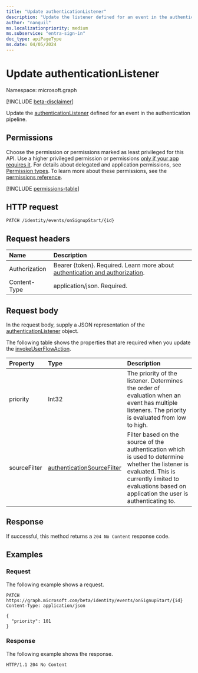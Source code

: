 ```yaml
---
title: "Update authenticationListener"
description: "Update the listener defined for an event in the authentication pipeline."
author: "nanguil"
ms.localizationpriority: medium
ms.subservice: "entra-sign-in"
doc_type: apiPageType
ms.date: 04/05/2024
---
```


# Update authenticationListener

Namespace: microsoft.graph

[!INCLUDE [beta-disclaimer](../../includes/beta-disclaimer.md)]

Update the [authenticationListener](../resources/authenticationlistener.md) defined for an event in the authentication pipeline.

## Permissions

Choose the permission or permissions marked as least privileged for this API. Use a higher privileged permission or permissions [only if your app requires it](/graph/permissions-overview#best-practices-for-using-microsoft-graph-permissions). For details about delegated and application permissions, see [Permission types](/graph/permissions-overview#permission-types). To learn more about these permissions, see the [permissions reference](/graph/permissions-reference).

<!-- { "blockType": "permissions", "name": "authenticationlistener_update" } -->
[!INCLUDE [permissions-table](../includes/permissions/authenticationlistener-update-permissions.md)]

## HTTP request

<!-- {
  "blockType": "ignored"
}
-->

``` http
PATCH /identity/events/onSignupStart/{id}
```

## Request headers

|Name|Description|
|:---|:---|
|Authorization|Bearer {token}. Required. Learn more about [authentication and authorization](/graph/auth/auth-concepts).|
|Content-Type|application/json. Required.|

## Request body

In the request body, supply a JSON representation of the [authenticationListener](../resources/authenticationlistener.md) object.

The following table shows the properties that are required when you update the [invokeUserFlowAction](../resources/invokeuserflowlistener.md).

|Property|Type|Description|
|:---|:---|:---|
|priority|Int32|The priority of the listener. Determines the order of evaluation when an event has multiple listeners. The priority is evaluated from low to high.|
|sourceFilter|[authenticationSourceFilter](../resources/authenticationsourcefilter.md)|Filter based on the source of the authentication which is used to determine whether the listener is evaluated. This is currently limited to evaluations based on application the user is authenticating to.|

## Response

If successful, this method returns a `204 No Content` response code.

## Examples

### Request

The following example shows a request.

<!-- {
  "blockType": "request",
  "name": "update_onsignupstart"
}
-->

``` http
PATCH https://graph.microsoft.com/beta/identity/events/onSignupStart/{id}
Content-Type: application/json

{
  "priority": 101
}
```

### Response

The following example shows the response.

<!-- {
  "blockType": "response",
  "truncated": true
}
-->

``` http
HTTP/1.1 204 No Content
```
